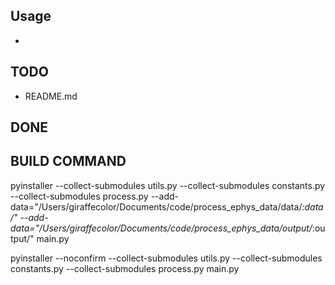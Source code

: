 Usage
-----
* 

TODO
----
* README.md

DONE
----

BUILD COMMAND
---
pyinstaller --collect-submodules utils.py --collect-submodules constants.py --collect-submodules process.py  --add-data="/Users/giraffecolor/Documents/code/process_ephys_data/data/*:data/" --add-data="/Users/giraffecolor/Documents/code/process_ephys_data/output/*:output/"  main.py

pyinstaller --noconfirm --collect-submodules utils.py --collect-submodules constants.py --collect-submodules process.py main.py

